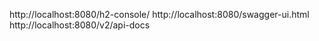 http://localhost:8080/h2-console/
http://localhost:8080/swagger-ui.html
http://localhost:8080/v2/api-docs
